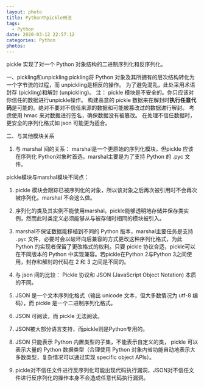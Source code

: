 ```yaml
---
layout: photo
title: Python中pickle用法
tags:
  - Python
date: 2020-03-12 22:57:12
categories: Python
photos:
---
```

pickle 实现了对一个 Python 对象结构的二进制序列化和反序列化。
<!--more-->
一、pickling和unpickling
pickling将 Python 对象及其所拥有的层次结构转化为一个字节流的过程，而 unpickling是相反的操作。
为了避免混乱，此处采用术语封存 (pickling)和解封 (unpickling)。
注：
 pickle 模块是不安全的。你只应该对你信任的数据进行unpickle操作。
 构建恶意的 pickle 数据来在解封时**执行任意代码**是可能的。绝对不要对不信任来源的数据和可能被篡改过的数据进行解封。
 考虑使用 hmac 来对数据进行签名，确保数据没有被篡改。
 在处理不信任数据时，更安全的序列化格式如 json 可能更为适合。

二、与其他模块关系
1. 与 marshal 间的关系：
 marshal是一个更原始的序列化模块，但pickle 应该在序列化 Python对象时首选。marshal主要是为了支持 Python 的 .pyc 文件。
 
 pickle模块与marshal模块不同点：
 
 1. pickle 模块会跟踪已被序列化的对象，所以该对象之后再次被引用时不会再次被序列化。marshal 不会这么做。
 2. 序列化的类及其实例不能使用marshal。pickle能够透明地存储并保存类实例，然而此时类定义必须能够从与被存储时相同的模块被引入。
 3.  marshal不保证数据能移植到不同的 Python 版本，marshal主要任务是支持 `.pyc` 文件，必要时会以破坏向后兼容的方式更改这种序列化格式，为此 Python 的实现者保留了更改格式的权利。只要 pickle 协议合适，pickle可以在不同版本的 Python 中实现兼容。若pickle在Python 2与Python 3之间使用，封存和解封的代码在 2 和 3 之间是不同的。

2. 与 json 间的比较：
 Pickle 协议和 JSON (JavaScript Object Notation) 本质的不同。
  1. JSON 是一个文本序列化格式（输出 unicode 文本，但大多数情况为 utf-8 编码），而 pickle 是一个二进制序列化格式。
  2. JSON 可阅读，而 pickle 无法阅读。
  3. JSON被大部分语言支持，而pickle则是Python专用的。
  4. JSON 只能表示 Python 内置类型的子集，不能表示自定义的类， pickle 可以表示大量的 Python 数据类型（合理使用 Python 对象内省功能自动地表示大多数类型，复杂情况可以通过实现 specific object APIs）。
  5. pickle对不信任文件进行反序列化可能出现代码执行漏洞，JSON对不信任文件进行反序列化的操作本身不会造成任意代码执行漏洞。
    
```

```

